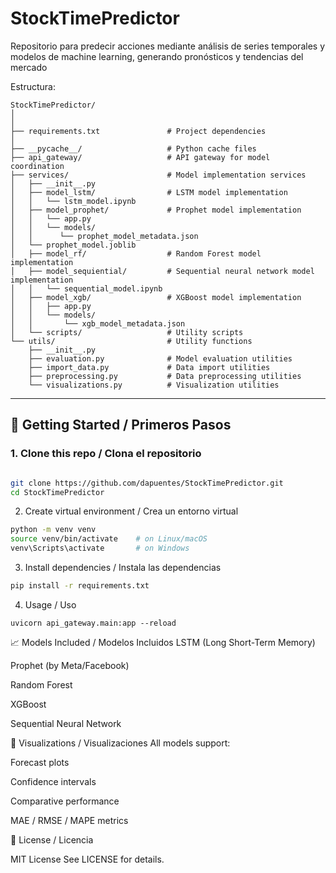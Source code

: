 # StockTimePredictor
Repositorio para predecir acciones mediante análisis de series temporales y modelos de machine learning, generando pronósticos y tendencias del mercado

Estructura:
```
StockTimePredictor/
│
│
├── requirements.txt               # Project dependencies
│
├── __pycache__/                   # Python cache files
├── api_gateway/                   # API gateway for model coordination
├── services/                      # Model implementation services
│   ├── __init__.py
│   ├── model_lstm/                # LSTM model implementation
│   │   └── lstm_model.ipynb
│   ├── model_prophet/             # Prophet model implementation
│   │   └── app.py
│   │   └── models/
│   │      └── prophet_model_metadata.json
│   └── prophet_model.joblib
│   ├── model_rf/                  # Random Forest model implementation
│   ├── model_sequiential/         # Sequential neural network model implementation
│   │   └── sequential_model.ipynb
│   ├── model_xgb/                 # XGBoost model implementation
│   │   ├── app.py
│   │   └── models/
│   │       └── xgb_model_metadata.json
│   └── scripts/                   # Utility scripts
└── utils/                         # Utility functions
    ├── __init__.py
    ├── evaluation.py              # Model evaluation utilities
    ├── import_data.py             # Data import utilities
    ├── preprocessing.py           # Data preprocessing utilities
    └── visualizations.py          # Visualization utilities

```


---

## 🚀 Getting Started / Primeros Pasos

### 1. Clone this repo / Clona el repositorio
```bash

git clone https://github.com/dapuentes/StockTimePredictor.git
cd StockTimePredictor
```

2. Create virtual environment / Crea un entorno virtual

```bash
python -m venv venv
source venv/bin/activate    # on Linux/macOS
venv\Scripts\activate       # on Windows
```

3. Install dependencies / Instala las dependencias
```bash
pip install -r requirements.txt
```

4.  Usage / Uso
```
uvicorn api_gateway.main:app --reload
```

📈 Models Included / Modelos Incluidos
LSTM (Long Short-Term Memory)

Prophet (by Meta/Facebook)

Random Forest

XGBoost

Sequential Neural Network

📸 Visualizations / Visualizaciones
All models support:

Forecast plots

Confidence intervals

Comparative performance

MAE / RMSE / MAPE metrics

🧾 License / Licencia

MIT License
See LICENSE for details.
